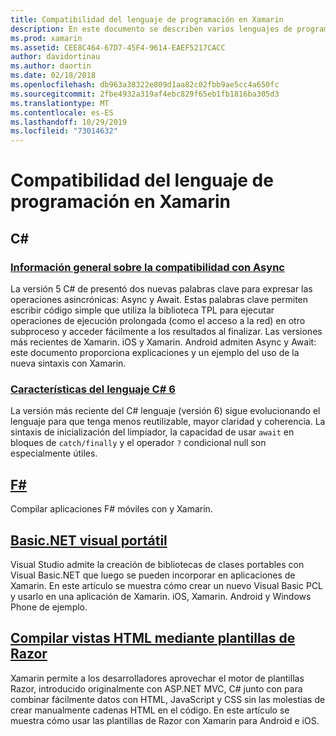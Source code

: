 ```yaml
---
title: Compatibilidad del lenguaje de programación en Xamarin
description: En este documento se describen varios lenguajes de programación compatibles con Xamarin. Se tratan las C#plantillas F#,, Basic.net visual portable y Razor.
ms.prod: xamarin
ms.assetid: CEE8C464-67D7-45F4-9614-EAEF5217CACC
author: davidortinau
ms.author: daortin
ms.date: 02/18/2018
ms.openlocfilehash: db963a38322e809d1aa82c02fbb9ae5cc4a650fc
ms.sourcegitcommit: 2fbe4932a319af4ebc829f65eb1fb1816ba305d3
ms.translationtype: MT
ms.contentlocale: es-ES
ms.lasthandoff: 10/29/2019
ms.locfileid: "73014632"
---
```

# <a name="programming-language-support-in-xamarin"></a>Compatibilidad del lenguaje de programación en Xamarin

## <a name="c"></a>C\#

### <a name="async-support-overviewcross-platformplatformasyncmd"></a>[Información general sobre la compatibilidad con Async](~/cross-platform/platform/async.md)

La versión 5 C# de presentó dos nuevas palabras clave para expresar las operaciones asincrónicas: Async y Await. Estas palabras clave permiten escribir código simple que utiliza la biblioteca TPL para ejecutar operaciones de ejecución prolongada (como el acceso a la red) en otro subproceso y acceder fácilmente a los resultados al finalizar. Las versiones más recientes de Xamarin. iOS y Xamarin. Android admiten Async y Await: este documento proporciona explicaciones y un ejemplo del uso de la nueva sintaxis con Xamarin.

### <a name="c-6-language-featurescross-platformplatformcsharp-sixmd"></a>[Características del lenguaje C# 6](~/cross-platform/platform/csharp-six.md)

La versión más reciente del C# lenguaje (versión 6) sigue evolucionando el lenguaje para que tenga menos reutilizable, mayor claridad y coherencia. La sintaxis de inicialización del limpiador, la capacidad de usar `await` en bloques de `catch/finally` y el operador `?` condicional null son especialmente útiles.

## <a name="ffsharpindexmd"></a>[F#](fsharp/index.md)

Compilar aplicaciones F# móviles con y Xamarin.

## <a name="portable-visual-basicnetcross-platformplatformvisual-basicindexmd"></a>[Basic.NET visual portátil](~/cross-platform/platform/visual-basic/index.md)

Visual Studio admite la creación de bibliotecas de clases portables con Visual Basic.NET que luego se pueden incorporar en aplicaciones de Xamarin. En este artículo se muestra cómo crear un nuevo Visual Basic PCL y usarlo en una aplicación de Xamarin. iOS, Xamarin. Android y Windows Phone de ejemplo.

## <a name="building-html-views-using-razor-templatescross-platformplatformrazor-html-templatesindexmd"></a>[Compilar vistas HTML mediante plantillas de Razor](~/cross-platform/platform/razor-html-templates/index.md)

Xamarin permite a los desarrolladores aprovechar el motor de plantillas Razor, introducido originalmente con ASP.NET MVC, C# junto con para combinar fácilmente datos con HTML, JavaScript y CSS sin las molestias de crear manualmente cadenas HTML en el código.
En este artículo se muestra cómo usar las plantillas de Razor con Xamarin para Android e iOS.
